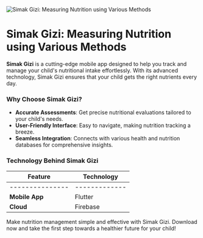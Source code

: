 ![Simak Gizi: Measuring Nutrition using Various Methods](/images/blog/simak-gizi-thumbnail.png)

# Simak Gizi: Measuring Nutrition using Various Methods

**Simak Gizi** is a cutting-edge mobile app designed to help you track and manage your child's nutritional intake effortlessly. With its advanced technology, Simak Gizi ensures that your child gets the right nutrients every day.

### Why Choose Simak Gizi?

- **Accurate Assessments**: Get precise nutritional evaluations tailored to your child's needs.
- **User-Friendly Interface**: Easy to navigate, making nutrition tracking a breeze.
- **Seamless Integration**: Connects with various health and nutrition databases for comprehensive insights.

### Technology Behind Simak Gizi

| Feature       | Technology |
|---------------|-------------|
|---------------|-------------|
| **Mobile App** | Flutter     |
| **Cloud**      | Firebase    |

Make nutrition management simple and effective with Simak Gizi. Download now and take the first step towards a healthier future for your child!
